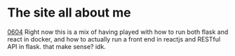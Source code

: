 # The site all about me
<u>0604</u>
Right now this is a mix of having played with how to run both flask and react in docker, and how to actually run a front end in reactjs and RESTful API in flask. that make sense? idk.